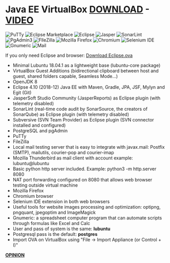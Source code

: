 # Java EE VirtualBox [DOWNLOAD](https://github.com/Virtual-Machines/Java-EE-VirtualBox/releases/download/latest/JavaEE.ova) - [VIDEO](https://www.youtube.com/watch?v=gZabXYjjU3k)



![PuTTy](https://raw.githubusercontent.com/Virtual-Machines/Anaconda-VirtualBox/master/putty.png)
![Eclipse Marketplace](https://raw.githubusercontent.com/Virtual-Machines/Anaconda-VirtualBox/master/eclipseMarketplace.png)
![Eclipse](https://raw.githubusercontent.com/Virtual-Machines/Anaconda-VirtualBox/master/eclipseAbout.png)
![Jasper](https://raw.githubusercontent.com/Virtual-Machines/Anaconda-VirtualBox/master/jasper.png)
![SonarLint](https://raw.githubusercontent.com/Virtual-Machines/Anaconda-VirtualBox/master/SonarLint.png)
![PgAdmin3](https://raw.githubusercontent.com/Virtual-Machines/Anaconda-VirtualBox/master/pgadmin.png)
![FlleZilla](https://raw.githubusercontent.com/Virtual-Machines/Anaconda-VirtualBox/master/filezilla.png)
![Mozilla Firefox](https://raw.githubusercontent.com/Virtual-Machines/Anaconda-VirtualBox/master/firefox.png)
![Chromium](https://raw.githubusercontent.com/Virtual-Machines/Anaconda-VirtualBox/master/chromium.png)
![Selenium IDE](https://raw.githubusercontent.com/Virtual-Machines/Anaconda-VirtualBox/master/SeleniumIDE.png)
![Gnumeric](https://raw.githubusercontent.com/Virtual-Machines/Anaconda-VirtualBox/master/gnumeric.png)
![Mail](https://raw.githubusercontent.com/Virtual-Machines/Anaconda-VirtualBox/master/mail.png)

If you only need Eclipse and browser: [Download Eclipse.ova](https://github.com/Virtual-Machines/Java-EE-VirtualBox/releases/download/latest/Eclipse.ova)

- Minimal Lubuntu 18.04.1 as a lightweight base (lubuntu-core package)
- VirtualBox Guest Additions (bidirectional clipboard between host and guest, shared folders capable, Seamless Mode...)
- OpenJDK 8
- Eclipse 4.10 (2018-12) Java EE with Maven, Gradle, JPA, JSF, Mylyn and Egit (Git)
- JasperSoft Studio Community (JasperReports) as Eclipse plugin (with telemetry disabled)
- SonarLint (real-time code audit by SonarSource, the creators of SonarQube) as Eclipse plugin (with telemetry disabled)
- Subversive (SVN Team Provider) as Eclipse plugin (SVN connector installed and configured)
- PostgreSQL and pgAdmin
- PuTTy
- FileZilla
- Local mail testing server that is easy to integrate with javax.mail: Postfix (SMTP), mailutils, courier-pop and courier-imap
- Mozilla Thunderbird as mail client with account example: lubuntu@lubuntu
- Basic python http server included. Example: python3 -m http.server 8080
- NAT port forwarding configured on 8080 that allows web browser testing outside virtual machine
- Mozilla Firefox
- Chromium browser
- Selenium IDE extension in both web browsers
- Useful tools for website images processing and optimization: optipng, pngquant, jpegoptim and ImageMagick
- Gnumeric: a spreadsheet computer program that can automate scripts through formulas like Excel and Calc
- User and pass of system is the same: **lubuntu**
- Postgresql pass is the default: **postgres**
- Import OVA on VirtualBox using "File -> Import Appliance (or Control + I)"

[**OPINION**](https://github.com/Virtual-Machines/Java-EE-VirtualBox/issues/1)


